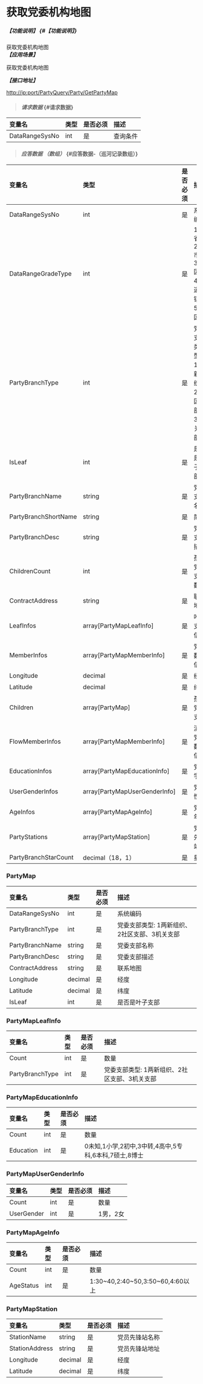 # 获取党委机构地图

##### _【功能说明】_ {#【功能说明】}

获取党委机构地图  
_**【应用场景】**_

获取党委机构地图

_**【接口地址】**_

[http://ip:port/PartyQuery/Party/GetPartyMap](http://ip:port/PartyQuery/Party/GetPartyMap)

> #### _请求数据_ {#请求数据}

| 变量名 | 类型 | 是否必须 | 描述 |
| :--- | :--- | :--- | :--- |
| DataRangeSysNo | int | 是 | 查询条件 |

> #### _应答数据 （数组）_ {#应答数据-（巡河记录数组）}

| 变量名 | 类型 | 是否必须 | 描述 |
| :--- | :--- | :--- | :--- |
| DataRangeSysNo | int | 是 | 系统编码 |
| DataRangeGradeType | int | 是 | 1省，2市，3区，4街道/镇，5小区 |
| PartyBranchType | int | 是 | 党委支部类型: 1两新组织、2社区支部、3机关支部 |
| IsLeaf | int | 是 | 是否是叶子支部 |
| PartyBranchName | string | 是 | 党委支部名称 |
| PartyBranchShortName | string | 是 | 简称 |
| PartyBranchDesc | string | 是 | 党委支部描述 |
| ChildrenCount | int | 是 | 孩子党委支部数 |
| ContractAddress | string | 是 | 联系地图 |
| LeafInfos | array\[PartyMapLeafInfo\] | 是 | 叶子支部信息 |
| MemberInfos | array\[PartyMapMemberInfo\] | 是 | 党员数量信息 |
| Longitude | decimal | 是 | 经度 |
| Latitude | decimal | 是 | 纬度 |
| Children | array\[PartyMap\] | 是 | 孩子党委支部 |
| FlowMemberInfos | array\[PartyMapMemberInfo\] | 是 | 流动党员数量信息 |
| EducationInfos | array\[PartyMapEducationInfo\] | 是 | 党员学历 |
| UserGenderInfos | array\[PartyMapUserGenderInfo\] | 是 | 党员性别 |
| AgeInfos | array\[PartyMapAgeInfo\] | 是 | 党员年龄 |
| PartyStations | array\[PartyMapStation\] | 是 | 党员先锋站点 |
| PartyBranchStarCount | decimal（18，1） | 是 | 星级 |

### PartyMap

| 变量名 | 类型 | 是否必须 | 描述 |
| :--- | :--- | :--- | :--- |
| DataRangeSysNo | int | 是 | 系统编码 |
| PartyBranchType | int | 是 | 党委支部类型: 1两新组织、2社区支部、3机关支部 |
| PartyBranchName | string | 是 | 党委支部名称 |
| PartyBranchDesc | string | 是 | 党委支部描述 |
| ContractAddress | string | 是 | 联系地图 |
| Longitude | decimal | 是 | 经度 |
| Latitude | decimal | 是 | 纬度 |
| IsLeaf | int | 是 | 是否是叶子支部 |

### PartyMapLeafInfo

| 变量名 | 类型 | 是否必须 | 描述 |
| :--- | :--- | :--- | :--- |
| Count | int | 是 | 数量 |
| PartyBranchType | int | 是 | 党委支部类型: 1两新组织、2社区支部、3机关支部 |

### PartyMapEducationInfo

| 变量名 | 类型 | 是否必须 | 描述 |
| :--- | :--- | :--- | :--- |
| Count | int | 是 | 数量 |
| Education| int | 是 | 0未知,1小学,2初中,3中转,4高中,5专科,6本科,7硕士,8博士|

### PartyMapUserGenderInfo

| 变量名 | 类型 | 是否必须 | 描述 |
| :--- | :--- | :--- | :--- |
| Count | int | 是 | 数量 |
| UserGender| int | 是 | 1男，2女|

### PartyMapAgeInfo

| 变量名 | 类型 | 是否必须 | 描述 |
| :--- | :--- | :--- | :--- |
| Count | int | 是 | 数量 |
| AgeStatus| int | 是 | 1:30~40,2:40~50,3:50~60,4:60以上|

### PartyMapStation

| 变量名 | 类型 | 是否必须 | 描述 |
| :--- | :--- | :--- | :--- |
| StationName | string | 是 | 党员先锋站名称 |
| StationAddress | string | 是 | 党员先锋站地址 |
| Longitude | decimal | 是 | 经度 |
| Latitude | decimal | 是 | 纬度 |

